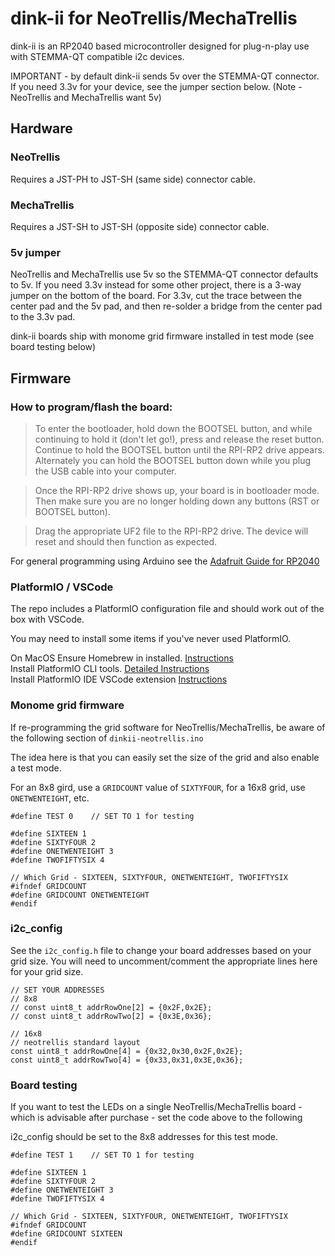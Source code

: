 # dink-ii for NeoTrellis/MechaTrellis

dink-ii is an RP2040 based microcontroller designed for plug-n-play use with STEMMA-QT compatible i2c devices.

IMPORTANT - by default dink-ii sends 5v over the STEMMA-QT connector. If you need 3.3v for your device, see the jumper section below. (Note - NeoTrellis and MechaTrellis want 5v)

## Hardware

### NeoTrellis

Requires a JST-PH to JST-SH (same side) connector cable.

### MechaTrellis

Requires a JST-SH to JST-SH (opposite side) connector cable.

### 5v jumper

NeoTrellis and MechaTrellis use 5v so the STEMMA-QT connector defaults to 5v. If you need  3.3v instead for some other project, there is a 3-way jumper on the bottom of the board. For 3.3v, cut the trace between the center pad and the 5v pad, and then re-solder a bridge from the center pad to the 3.3v pad.

dink-ii boards ship with monome grid firmware installed in test mode (see board testing below)


## Firmware

### How to program/flash the board:

> To enter the bootloader, hold down the BOOTSEL button, and while continuing to hold it (don't let go!), press and release the reset button. Continue to hold the BOOTSEL button until the RPI-RP2 drive appears. Alternately you can hold the BOOTSEL button down while you plug the USB cable into your computer.

> Once the RPI-RP2 drive shows up, your board is in bootloader mode. Then make sure you are no longer holding down any buttons (RST or BOOTSEL button).

> Drag the appropriate UF2 file to the RPI-RP2 drive. The device will reset and should then function as expected.

For general programming using Arduino see the [Adafruit Guide for RP2040](https://learn.adafruit.com/adafruit-feather-rp2040-pico/arduino-ide-setup)

### PlatformIO / VSCode  

The repo includes a PlatformIO configuration file and should work out of the box with VSCode.  

You may need to install some items if you've never used PlatformIO.  

On MacOS
Ensure Homebrew in installed. [Instructions](https://brew.sh/)    
Install PlatformIO CLI tools. [Detailed Instructions](https://platformio.org/install/cli)  
Install PlatformIO IDE VSCode extension [Instructions](https://platformio.org/platformio-ide)  



### Monome grid firmware

If re-programming the grid software for NeoTrellis/MechaTrellis, be aware of the following section of `dinkii-neotrellis.ino`

The idea here is that you can easily set the size of the grid and also enable a test mode.

For an 8x8 gird, use a `GRIDCOUNT` value of `SIXTYFOUR`, for a 16x8 grid, use `ONETWENTEIGHT`, etc.

```
#define TEST 0    // SET TO 1 for testing

#define SIXTEEN 1
#define SIXTYFOUR 2
#define ONETWENTEIGHT 3
#define TWOFIFTYSIX 4

// Which Grid - SIXTEEN, SIXTYFOUR, ONETWENTEIGHT, TWOFIFTYSIX
#ifndef GRIDCOUNT
#define GRIDCOUNT ONETWENTEIGHT
#endif

```


### i2c_config

See the `i2c_config.h` file to change your board addresses based on your grid size.
You will need to uncomment/comment the appropriate lines here for your grid size.

```
// SET YOUR ADDRESSES 
// 8x8
// const uint8_t addrRowOne[2] = {0x2F,0x2E}; 
// const uint8_t addrRowTwo[2] = {0x3E,0x36}; 

// 16x8
// neotrellis standard layout
const uint8_t addrRowOne[4] = {0x32,0x30,0x2F,0x2E}; 
const uint8_t addrRowTwo[4] = {0x33,0x31,0x3E,0x36}; 
```


### Board testing 

If you want to test the LEDs on a single NeoTrellis/MechaTrellis board - which is advisable after purchase -  set the code above to the following

i2c_config should be set to the 8x8 addresses for this test mode.  

```
#define TEST 1    // SET TO 1 for testing

#define SIXTEEN 1
#define SIXTYFOUR 2
#define ONETWENTEIGHT 3
#define TWOFIFTYSIX 4

// Which Grid - SIXTEEN, SIXTYFOUR, ONETWENTEIGHT, TWOFIFTYSIX
#ifndef GRIDCOUNT
#define GRIDCOUNT SIXTEEN
#endif
```
